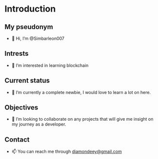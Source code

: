 # Introduction

## My pseudonym
- 👋 Hi, I’m @Simbarleon007
## Intrests
- 👀 I’m interested in learning blockchain
## Current status
- 🌱 I’m currently a complete newbie, I would love to learn a lot on here.
## Objectives
- 💞️ I’m looking to collaborate on any projects that will give me insight on my journey as a developer.
## Contact
- 📫 You can reach me through diamondeey@gmail.com
